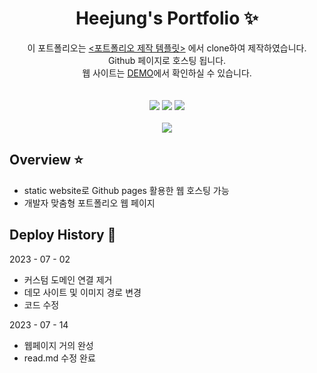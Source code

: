 <p align="center">
  <h1 align="center">Heejung's Portfolio ✨</h1>

  <p align="center">
이 포트폴리오는 <a href="https://github.com/congchu/web-porfolio" > <포트폴리오 제작 템플릿></a> 에서 clone하여 제작하였습니다.
    <br/>Github 페이지로 호스팅 됩니다. 
    <br/>웹 사이트는 <a href="https://heejung0413.github.io/web-porfolio-1/">DEMO</a>에서 확인하실 수 있습니다.
  <br/>
    <br/>
    <br/>
    <img src="https://img.shields.io/badge/-Bootstrap-05122A?style=flat&logo=bootstrap&logoColor=563D7C"/>
    <img src="https://img.shields.io/badge/-CSS-05122A?style=flat&logo=CSS3&logoColor=1572B6"/>
    <img src="https://img.shields.io/badge/-HTML-05122A?style=flat&logo=HTML5"/>
  <br/>
  <br/>
  <img src="https://github.com/heejung0413/web-porfolio-1/blob/main/demo/gif.gif?raw=true"/>
</p>

## Overview ⭐️

- static website로 Github pages 활용한 웹 호스팅 가능
- 개발자 맞춤형 포트폴리오 웹 페이지

## Deploy History 🌳

2023 - 07 - 02

- 커스텀 도메인 연결 제거
- 데모 사이트 및 이미지 경로 변경
- 코드 수정

2023 - 07 - 14

- 웹페이지 거의 완성
- read.md 수정 완료
